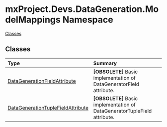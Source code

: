 ﻿

# mxProject.Devs.DataGeneration.ModelMappings Namespace

[Classes](#Classes)&nbsp;&nbsp;

## Classes
|Type|Summary|
|:--|:--|
| [DataGenerationFieldAttribute](../mxProject.Devs.DataGeneration.ModelMappings/DataGenerationFieldAttribute.md) | **[OBSOLETE]** Basic implementation of DataGeneratorField attribute. |
| [DataGenerationTupleFieldAttribute](../mxProject.Devs.DataGeneration.ModelMappings/DataGenerationTupleFieldAttribute.md) | **[OBSOLETE]** Basic implementation of DataGeneratorTupleField attribute. |





